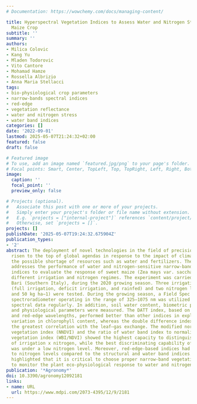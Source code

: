 ```yaml
---
# Documentation: https://wowchemy.com/docs/managing-content/

title: Hyperspectral Vegetation Indices to Assess Water and Nitrogen Status of Sweet
  Maize Crop
subtitle: ''
summary: ''
authors:
- Milica Colovic
- Kang Yu
- Mladen Todorovic
- Vito Cantore
- Mohamad Hamze
- Rossella Albrizio
- Anna Maria Stellacci
tags:
- bio-physiological crop parameters
- narrow-bands spectral indices
- red-edge
- vegetation reflectance
- water and nitrogen stress
- water band indices
categories: []
date: '2022-09-01'
lastmod: 2025-05-07T21:24:32+02:00
featured: false
draft: false

# Featured image
# To use, add an image named `featured.jpg/png` to your page's folder.
# Focal points: Smart, Center, TopLeft, Top, TopRight, Left, Right, BottomLeft, Bottom, BottomRight.
image:
  caption: ''
  focal_point: ''
  preview_only: false

# Projects (optional).
#   Associate this post with one or more of your projects.
#   Simply enter your project's folder or file name without extension.
#   E.g. `projects = ["internal-project"]` references `content/project/deep-learning/index.md`.
#   Otherwise, set `projects = []`.
projects: []
publishDate: '2025-05-07T19:24:32.675904Z'
publication_types:
- '2'
abstract: The deployment of novel technologies in the field of precision farming has
  risen to the top of global agendas in response to the impact of climate change and
  the possible shortage of resources such as water and fertilizers. The present research
  addresses the performance of water and nitrogen-sensitive narrow-band vegetation
  indices to evaluate the response of sweet maize (Zea mays var. saccharata L.) to
  different irrigation and nitrogen regimes. The experiment was carried out in Valenzano,
  Bari (Southern Italy), during the 2020 growing season. Three irrigation regimes
  (full irrigation, deficit irrigation, and rainfed) and two nitrogen levels (300
  and 50 kg ha−1) were tested. During the growing season, a Field Spec Handheld 2
  spectroradiometer operating in the range of 325–1075 nm was utilized to capture
  spectral data regularly. In addition, soil water content, biometric parameters,
  and physiological parameters were measured. The DATT index, based on near-infrared
  and red-edge wavelengths, performed better than other indices in explaining the
  variation in chlorophyll content, whereas the double difference index (DD) showed
  the greatest correlation with the leaf–gas exchange. The modified normalized difference
  vegetation index (NNDVI) and the ratio of water band index to normalized difference
  vegetation index (WBI/NDVI) showed the highest capacity to distinguish the interaction
  of irrigation x nitrogen, while the best discriminating capability of these indices
  was under a low nitrogen level. Moreover, red-edge-based indices had higher sensitivity
  to nitrogen levels compared to the structural and water band indices. Our study
  highlighted that it is critical to choose proper narrow-band vegetation indices
  to monitor the plant eco-physiological response to water and nitrogen stresses.
publication: '*Agronomy*'
doi: 10.3390/agronomy12092181
links:
- name: URL
  url: https://www.mdpi.com/2073-4395/12/9/2181
---
```

